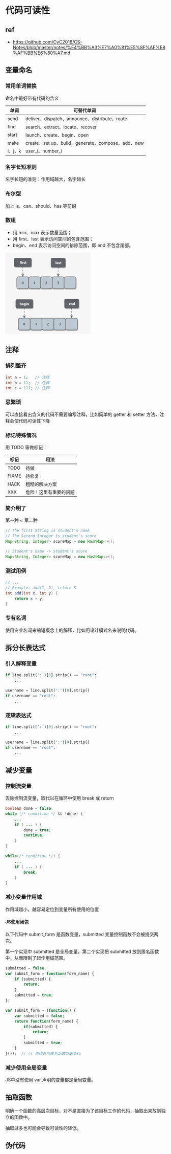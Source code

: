 # 代码可读性

## ref

- https://github.com/CyC2018/CS-Notes/blob/master/notes/%E4%BB%A3%E7%A0%81%E5%8F%AF%E8%AF%BB%E6%80%A7.md

## 变量命名

### 常用单词替换

命名中最好带有代码的含义

| 单词    | 可替代单词                                         |
| ------- | -------------------------------------------------- |
| send    | deliver、dispatch、announce、distribute、route     |
| find    | search、extract、locate、recover                   |
| start   | launch、create、begin、open                        |
| make    | create、set up、build、generate、compose、add、new |
| i、j、k | user_i、number_i                                   |

### 名字长短准则

名字长短的准则：作用域越大，名字越长

### 布尔型

加上 is、can、should、has 等前缀

### 数组

- 用 min、max 表示数量范围；
- 用 first、last 表示访问空间的包含范围；
- begin、end 表示访问空间的排除范围，即 end 不包含尾部。

<img src="../images/image-20201019152522103.png" alt="image-20201019152522103" style="zoom:40%;" />

## 注释

### 排列整齐

```java
int a = 1;   // 注释
int b = 11;  // 注释
int c = 111; // 注释
```

### 忌繁琐

可以直接看出含义的代码不需要编写注释，比如简单的 getter 和 setter 方法，注释会使代码可读性下降

### 标记特殊情况

用 TODO 等做标记：

| 标记  | 用法                   |
| ----- | ---------------------- |
| TODO  | 待做                   |
| FIXME | 待修复                 |
| HACK  | 粗糙的解决方案         |
| XXX   | 危险！这里有重要的问题 |

### 简介明了

第一种 < 第二种

```java
// The first String is student's name
// The Second Integer is student's score
Map<String, Integer> scoreMap = new HashMap<>();
```

```java
// Student's name -> Student's score
Map<String, Integer> scoreMap = new HashMap<>();
```

### 测试用例

```java
// ...
// Example: add(1, 2), return 3
int add(int x, int y) {
    return x + y;
}
```

### 专有名词

使用专业名词来缩短概念上的解释，比如用设计模式名来说明代码。

## 拆分长表达式

### 引入解释变量

```python
if line.split(':')[0].strip() == "root":
    ...
```

```python
username = line.split(':')[0].strip()
if username == "root":
    ...
```

### 逻辑表达式

```python
if line.split(':')[0].strip() == "root":
    ...
```

```python
username = line.split(':')[0].strip()
if username == "root":
    ...
```

## 减少变量

### 控制流变量

去除控制流变量，取代以在循环中使用 break 或 return

```java
boolean done = false;
while (/* condition */ && !done) {
    ...
    if ( ... ) {
        done = true;
        continue;
    }
}
```

```java
while(/* condition */) {
    ...
    if ( ... ) {
        break;
    }
}
```

### 减小变量作用域

作用域越小，越容易定位到变量所有使用的位置

#### JS使用闭包

以下代码中 submit_form 是函数变量，submitted 变量控制函数不会被提交两次。

第一个实现中 submitted 是全局变量，第二个实现把 submitted 放到匿名函数中，从而限制了起作用域范围。

```js
submitted = false;
var submit_form = function(form_name) {
    if (submitted) {
        return;
    }
    submitted = true;
};
```

```js
var submit_form = (function() {
    var submitted = false;
    return function(form_name) {
        if(submitted) {
            return;
        }
        submitted = true;
    }
}());  // () 使得外层匿名函数立即执行
```

### 减少使用全局变量

JS中没有使用 var 声明的变量都是全局变量。

## 抽取函数

明确一个函数的高层次目标，对不是直接为了该目标工作的代码，抽取出来放到独立的函数中。

抽取过多也可能会导致可读性的降低。

## 伪代码







